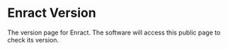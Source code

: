 # Enract Version
The version page for Enract. The software will access this public page to check its version.
